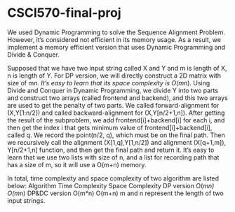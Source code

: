 # CSCI570-final-proj
We used Dynamic Programming to solve the Sequence Alignment Problem. However, it’s considered not efficient in its memory usage. As a result, we implement a memory efficient version that uses Dynamic Programming and Divide & Conquer.

Supposed that we have two input string called X and Y and m is length of X, n is length of Y.
For DP version, we will directly construct a 2D matrix with size of m*n. It’s easy to learn that its space complexity is O(m*n).
Using Divide and Conquer in Dynamic Programming, we divide Y into two parts and construct two arrays (called frontend and backend), and this two arrays are used to get the penalty of two parts. We called forward-alignment for (X,Y[1:n/2]) and called backward-alignment for (X,Y[n/2+1,n]). After getting the result of the subproblem, we add frontend[i]+backend[i] for each i, and then get the index i that gets minimum value of frontend[i]+backend[i], called q. We record the point(n/2, q), which must be on the final path. Then we recursively call the alignment (X[1,q],Y[1,n/2]) and alignment (X[q+1,m]), Y[n/2+1,n] function, and then get the final path and return it.
It’s easy to learn that we use two lists with size of n, and a list for recording path that has a size of m, so it will use a O(m+n) memory.

In total, time complexity and space complexity of two algorithm are listed below:
Algorithm 	Time Complexity	Space Complexity
DP version	O(m*n)	                O(m*n)
DP&DC version	O(m*n)	                O(m+n)
m and n represent the length of two input strings.
